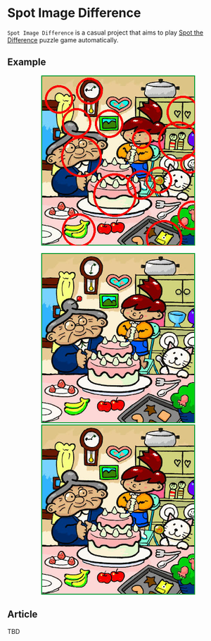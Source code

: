 # Spot Image Difference

`Spot Image Difference` is a casual project that aims to play [Spot the Difference](https://en.wikipedia.org/wiki/Spot_the_difference) puzzle game automatically.

## Example

<p align="center">
  <img alt="example_1_answer" src="./example/ex1/Answer.jpg">
</p>

<p align="center">
  <img alt="example_1_left" src="./example/ex1/ex_1.jpg">
  <img alt="example_1_right" src="./example/ex1/ex_2.jpg">
</p>

## Article

TBD
